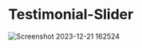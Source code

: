 # Testimonial-Slider
![Screenshot 2023-12-21 162524](https://github.com/Debarjitmohanty/Testimonial-Slider/assets/91021174/06de0292-04f7-489e-93fb-ba23b6f1dcc6)
